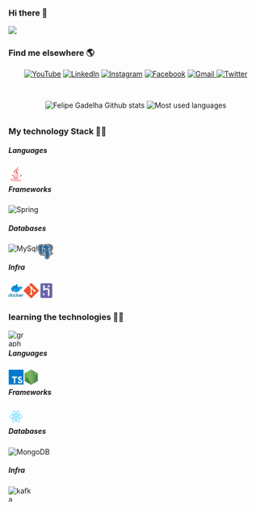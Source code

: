 ### Hi there 👋

![](https://komarev.com/ghpvc/?username=FelipeGadelha&color=brightgreen)

### Find me elsewhere 🌎

<p align="center">
  <a href="https://www.youtube.com/channel/UCTHEnDuI2uIYeTwV4RR7nOA">
    <img alt="YouTube" src="https://img.shields.io/badge/YouTube-FF0000?logo=youtube&logoColor=write" /><a/>
   <a href="https://www.linkedin.com/in/felipe-gadelha-diniz-da-silva-aaaa4a158/">
    <img alt="LinkedIn" src="https://img.shields.io/badge/LinkedIn-0077B5?logo=linkedin&logoColor=white" /><a/>
  <a href="https://www.instagram.com/fe3liip3/">  
    <img alt="Instagram" src="https://img.shields.io/badge/Instagram-E4405F?logo=instagram&logoColor=white" /><a/>
  <a href="https://www.facebook.com/felipe.gadelha.545/">
    <img alt="Facebook" src="https://img.shields.io/badge/Facebook-1877F2?logo=facebook&logoColor=white" /><a/>
  <a href="mailto:felipegadelha90@gmail.com">
    <img alt="Gmail" src="https://img.shields.io/badge/Gmail%20felipegadelha90@gmail.com-D14836?logo=gmail&logoColor=white&link=mailto:felipegadelha90@gmail.com" />
	<a href="https://twitter.com/Felipe52956739">
      <img alt="Twitter" src="https://img.shields.io/twitter/follow/Felipe52956739?label=Follow%20%40Felipe52956739&logo=Twitter&style=flat"></a>
</p>
<br>
<p align="center">
  <img align="center"
      alt="Felipe Gadelha Github stats"
      style="margin-bottom: 10px;"
       height="180em" src="https://github-readme-stats.vercel.app/api?username=felipeGadelha&theme=tokyonight&show_icons=true&count_private=true" />
  <img
    align="center"
    alt="Most used languages"
    height="180em"
    style="margin-bottom: 10px;"
    src="https://github-readme-stats-eight-theta.vercel.app/api/top-langs/?username=felipeGadelha&layout=compact&langs_count=10&theme=tokyonight&show_icons=true&count_private=true"
  />
</p>

### My technology Stack 👩‍💻

##### Languages

<img align="left" alt="Java" height="30" src="https://raw.githubusercontent.com/devicons/devicon/master/icons/java/java-plain.svg">&nbsp;&nbsp;

##### Frameworks

<img align="left" alt="Spring" height="30" src="https://www.vectorlogo.zone/logos/springio/springio-icon.svg" alt="spring">&nbsp;&nbsp;

##### Databases

<img align="left" alt="MySql" height="30" src="https://www.vectorlogo.zone/logos/mysql/mysql-icon.svg">&nbsp;&nbsp;
<img align="left" alt="Postgresql" width="30px" src="https://raw.githubusercontent.com/github/explore/80688e429a7d4ef2fca1e82350fe8e3517d3494d/topics/postgresql/postgresql.png" />

##### Infra

<img align="left" alt="Docker" width="30px" src="https://raw.githubusercontent.com/github/explore/80688e429a7d4ef2fca1e82350fe8e3517d3494d/topics/docker/docker.png" />
<img align="left" alt="Git" height="30" src="https://raw.githubusercontent.com/devicons/devicon/master/icons/git/git-original.svg">
<img align="left" alt="Heroku" height="30" src="https://raw.githubusercontent.com/devicons/devicon/master/icons/heroku/heroku-plain.svg">

<br>
<br>

### learning the technologies 👩‍💻

<img align="left" height="32px" width="32px" alt="graphql" src="https://www.vectorlogo.zone/logos/graphql/graphql-icon.svg"/>&nbsp;&nbsp;

##### Languages

<img align="left" alt="Typescript" height="30" src="https://raw.githubusercontent.com/devicons/devicon/master/icons/typescript/typescript-plain.svg">&nbsp;&nbsp;
<img align="left" width="30px" src="https://raw.githubusercontent.com/github/explore/80688e429a7d4ef2fca1e82350fe8e3517d3494d/topics/nodejs/nodejs.png" alt="Nodejs"/>

##### Frameworks

<img align="left" height="32px"  alt="React" width="30px" src="https://raw.githubusercontent.com/github/explore/80688e429a7d4ef2fca1e82350fe8e3517d3494d/topics/react/react.png" />&nbsp;&nbsp;

##### Databases

<img align="left" alt="MongoDB" height="30" src="https://www.vectorlogo.zone/logos/mongodb/mongodb-icon.svg">&nbsp;&nbsp;

##### Infra

<img align="left" height="30px" width="45px" alt="kafka" src="https://www.vectorlogo.zone/logos/apache_kafka/apache_kafka-ar21.svg"/>

<br />
<br />
<!--

<img alt="stack" src="https://raw.githubusercontent.com/FelipeGadelha/FelipeGadelha/main/.github/imgs/Stack.png" />

**FelipeGadelha/FelipeGadelha** is a ✨ _special_ ✨ repository because its `README.md` (this file) appears on your GitHub profile.

Here are some ideas to get you started:

- 🔭 I’m currently working on ...
- 🌱 I’m currently learning ...
- 👯 I’m looking to collaborate on ...
- 🤔 I’m looking for help with ...
- 💬 Ask me about ...
- 📫 How to reach me: ...
- 😄 Pronouns: ...
- ⚡ Fun fact: ...
-->
